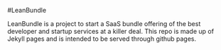 #LeanBundle

LeanBundle is a project to start a SaaS bundle offering of the best developer and startup services at a killer deal.  This repo is made up of Jekyll pages and is intended to be served through github pages.
